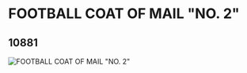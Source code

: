 # FOOTBALL COAT OF MAIL "NO. 2"
## 10881
![FOOTBALL COAT OF MAIL "NO. 2"](https://lc-www-live-s.legocdn.com/media/bricks/5/2/6008105.jpg)